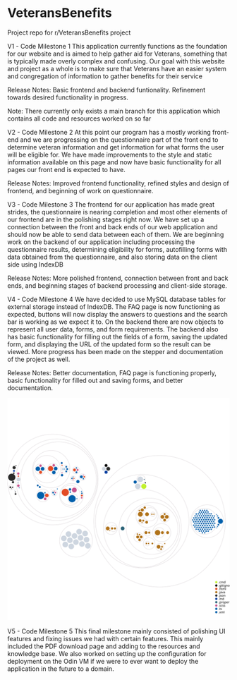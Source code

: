 # VeteransBenefits

Project repo for r/VeteransBenefits project

V1 - Code Milestone 1
This application currently functions as the foundation for our website and is aimed to help gather aid for Veterans, something that is typically made overly complex and confusing. Our goal with this website and project as a whole is to make sure that Veterans have an easier system and congregation of information to gather benefits for their service

Release Notes: Basic frontend and backend funtionality. Refinement towards desired functionality in progress.

Note: There currently only exists a main branch for this application which contains all code and resources worked on so far

V2 - Code Milestone 2
At this point our program has a mostly working front-end and we are progressing on the questionnaire part of the front end to determine veteran information and get information for what forms the user will be eligible for. We have made improvements to the style and static information available on this page and now have basic functionality for all pages our front end is expected to have.

Release Notes: Improved frontend functionality, refined styles and design of frontend, and beginning of work on questionnaire.

V3 - Code Milestone 3
The frontend for our application has made great strides, the questionnaire is nearing completion and most other elements of our frontend are in the polishing stages right now. We have set up a connection between the front and back ends of our web application and should now be able to send data between each of them. We are beginning work on the backend of our application including processing the questionnaire results, determining eligibility for forms, autofilling forms with data obtained from the questionnaire, and also storing data on the client side using IndexDB

Release Notes: More polished frontend, connection between front and back ends, and beginning stages of backend processing and client-side storage.

V4 - Code Milestone 4
We have decided to use MySQL database tables for external storage instead of IndexDB. The FAQ page is now functioning as expected, buttons will now display the answers to questions and the search bar is working as we expect it to. On the backend there are now objects to represent all user data, forms, and form requirements. The backend also has basic functionality for filling out the fields of a form, saving the updated form, and displaying the URL of the updated form so the result can be viewed. More progress has been made on the stepper and documentation of the project as well.

Release Notes: Better documentation, FAQ page is functioning properly, basic functionality for filled out and saving forms, and better documentation.

![Visualization of the codebase](./diagram.svg)


V5 - Code Milestone 5
This final milestone mainly consisted of polishing UI features and fixing issues we had with certain features. This mainly included the PDF download page and adding to the resources and knowledge base. We also worked on setting up the configuration for deployment on the Odin VM if we were to ever want to deploy the application in the future to a domain. 